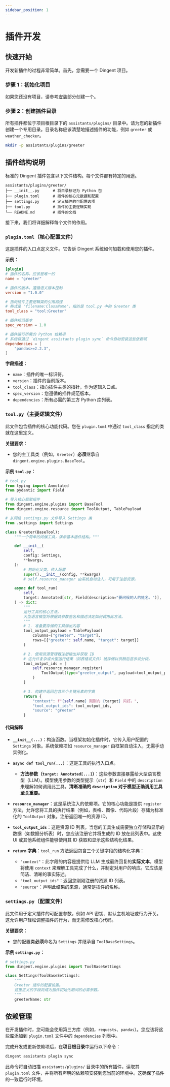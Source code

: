 ```yaml
---
sidebar_position: 1
---
```

# 插件开发

## 快速开始

开发新插件的过程非常简单。首先，您需要一个 Dingent 项目。

### 步骤 1：初始化项目

如果您还没有项目，请参考[安装](../getting-started/installation.md)部分创建一个。

### 步骤 2：创建插件目录

所有插件都位于项目根目录下的 `assistants/plugins/` 目录中。请为您的新插件创建一个专用目录。目录名称应该清楚地描述插件的功能，例如 `greeter` 或 `weather_checker`。

```bash
mkdir -p assistants/plugins/greeter
```

## 插件结构说明

标准的 Dingent 插件包含以下文件结构。每个文件都有特定的用途。

```
assistants/plugins/greeter/
├── __init__.py      # 将目录标记为 Python 包
├── plugin.toml      # 插件的核心元数据和配置
├── settings.py      # 定义插件的可配置选项
├── tool.py          # 插件的主要逻辑实现
└── README.md        # 插件的文档
```

接下来，我们将详细解释每个文件的作用。

### `plugin.toml`（核心配置文件）

这是插件的入口点定义文件。它告诉 Dingent 系统如何加载和使用您的插件。

**示例：**

```toml
[plugin]
# 插件的名称，应该是唯一的
name = "greeter"

# 插件的版本，遵循语义版本控制
version = "1.0.0"

# 指向插件主要逻辑类的引用路径
# 格式是 "filename:ClassName"，指的是 tool.py 中的 Greeter 类
tool_class = "tool:Greeter"

# 插件规范版本
spec_version = 1.0

# 插件运行所需的 Python 依赖项
# 系统将通过 `dingent assistants plugin sync` 命令自动安装这些依赖项
dependencies = [
    "pandas>=2.2.3",
]
```

**字段描述：**

  * `name`：插件的唯一标识符。
  * `version`：插件的当前版本。
  * `tool_class`：指向插件主类的指针，作为逻辑入口点。
  * `spec_version`：您遵循的插件规范版本。
  * `dependencies`：所有必需的第三方 Python 库列表。

### `tool.py`（主要逻辑文件）

此文件包含插件的核心功能代码。您在 `plugin.toml` 中通过 `tool_class` 指定的类就在这里定义。

**关键要求：**

  * 您的主工具类（例如，`Greeter`）**必须**继承自 `dingent.engine.plugins.BaseTool`。

**示例 `tool.py`：**

```python
# tool.py
from typing import Annotated
from pydantic import Field

# 导入核心框架组件
from dingent.engine.plugins import BaseTool
from dingent.engine.resource import ToolOutput, TablePayload

# 从同级 settings.py 文件导入 Settings 类
from .settings import Settings

class Greeter(BaseTool):
    """一个简单的问候工具，演示基本插件结构。"""

    def __init__(
        self,
        config: Settings,
        **kwargs,
    ):
        # 初始化父类，传入配置
        super().__init__(config, **kwargs)
        # self.resource_manager 由系统自动注入，可用于注册资源。

    async def tool_run(
        self,
        target: Annotated[str, Field(description="要问候的人的姓名。")],
    ) -> dict:
        """
        运行工具的核心方法。
        大型语言模型将根据其参数签名和描述决定如何调用此方法。
        """
        # 1. 准备要存储的工具输出内容
        tool_output_payload = TablePayload(
            columns=["greeter", "target"],
            rows=[{"greeter": self.name, "target": target}]
        )

        # 2. 使用资源管理器注册输出并获取 ID
        # 这允许复杂或大型运行结果（如表格或文件）被存储以供稍后显示或分析。
        tool_output_ids = [
            self.resource_manager.register(
                ToolOutput(type="greeter_output", payload=tool_output_payload)
            )
        ]

        # 3. 构建并返回包含三个关键元素的字典
        return {
            "context": f"{self.name} 刚刚向 {target} 问好。",
            "tool_output_ids": tool_output_ids,
            "source": "greeter"
        }
```

#### 代码解释

  * **`__init__(...)`**：构造函数。当框架初始化插件时，它传入用户配置的 `Settings` 对象。系统依赖项如 `resource_manager` 由框架自动注入，无需手动实例化。

  * **`async def tool_run(...)`**：这是工具的执行入口点。

      * **方法参数（`target: Annotated[...]`）**：这些参数直接暴露给大型语言模型（LLM）。模型使用参数的类型提示（`str`）和 `Field` 中的 `description` 来理解如何调用此工具。**清晰准确的 `description` 对于模型正确调用工具至关重要。**

  * **`resource_manager`**：这是系统注入的依赖项。它的核心功能是提供 `register` 方法，允许您将工具的执行结果（例如，表格、图像、代码片段）存储为标准化的 `ToolOutput` 对象。注册返回唯一的资源 ID。

  * **`tool_output_ids`**：这是资源 ID 列表。当您的工具生成需要独立存储和显示的数据（如数据分析表）时，您应该注册它并将生成的 ID 放在此列表中。这使 UI 或其他系统组件能够使用其 ID 获取和显示这些结构化结果。

  * **`return` 字典**：`tool_run` 方法返回包含三个关键字段的结构化字典：

      * `"context"`：此字段的内容是提供给 LLM 生成最终回复的**实际文本**。模型将使用 `context` 来理解工具完成了什么，并制定对用户的响应。它应该是简洁、清晰的事实陈述。
      * `"tool_output_ids"`：返回您刚刚注册的资源 ID 列表。
      * `"source"`：声明此结果的来源，通常是插件的名称。

### `settings.py`（配置文件）

此文件用于定义插件的可配置参数，例如 API 密钥、默认主机地址或行为开关。这允许用户轻松调整插件的行为，而无需修改核心代码。

**关键要求：**

  * 您的配置类**必须**命名为 `Settings` 并继承自 `ToolBaseSettings`。

**示例 `settings.py`：**

```python
# settings.py
from dingent.engine.plugins import ToolBaseSettings

class Settings(ToolBaseSettings):
    """
    Greeter 插件的配置设置。
    这里定义的字段将成为插件初始化期间的必需参数。
    """
    greeterName: str
```

## 依赖管理

在开发插件时，您可能会使用第三方库（例如，`requests`、`pandas`）。您应该将这些库添加到 `plugin.toml` 文件中的 `dependencies` 列表中。

完成开发或更新依赖项后，在**项目根目录**中运行以下命令：

```bash
dingent assistants plugin sync
```

此命令将自动扫描 `assistants/plugins/` 目录中的所有插件，读取其 `plugin.toml` 文件，并将所有声明的依赖项安装到您当前的环境中。这确保了插件的一致运行时环境。